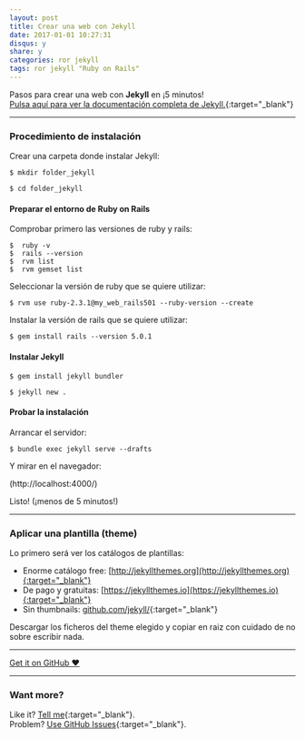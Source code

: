 ```yaml
---
layout: post
title: Crear una web con Jekyll
date: 2017-01-01 10:27:31
disqus: y
share: y
categories: ror jekyll
tags: ror jekyll "Ruby on Rails"
---
```


Pasos para crear una web con **Jekyll** en ¡5 minutos!<br>
[Pulsa aquí para ver la documentación completa de Jekyll.](https://jekyllrb.com/docs/home/){:target="_blank"}

---

### Procedimiento de instalación

Crear una carpeta donde instalar Jekyll:

`$ mkdir folder_jekyll`

`$ cd folder_jekyll`

#### Preparar el entorno de Ruby on Rails

Comprobar primero las versiones de ruby y rails:

```
$  ruby -v
$  rails --version
$  rvm list
$  rvm gemset list
```

Seleccionar la versión de ruby que se quiere utilizar:

`$ rvm use ruby-2.3.1@my_web_rails501 --ruby-version --create`

Instalar la versión de rails que se quiere utilizar:

`$ gem install rails --version 5.0.1`

#### Instalar Jekyll
`$ gem install jekyll bundler`

`$ jekyll new .`

#### Probar la instalación

Arrancar el servidor:

`$ bundle exec jekyll serve --drafts`

Y mirar en el navegador:

(http://localhost:4000/)

Listo! (¡menos de 5 minutos!)

---

### Aplicar una plantilla (theme)

Lo primero será ver los catálogos de plantillas:

- Enorme catálogo free: [http://jekyllthemes.org](http://jekyllthemes.org){:target="_blank"}
- De pago y gratuitas: [https://jekyllthemes.io](https://jekyllthemes.io){:target="_blank"}
- Sin thumbnails: [github.com/jekyll/](https://github.com/jekyll/jekyll/wiki/Themes){:target="_blank"}

Descargar los ficheros del theme elegido y copiar en raiz con cuidado de no sobre escribir nada.

---

<a href="https://github.com/mariope/apuntes" target="_blank" class="big-button gray">Get it on GitHub &hearts;</a>

---

### Want more?

Like it? [Tell me](http://twitter.com/mariodevelop){:target="_blank"}.<br/>
Problem? [Use GitHub Issues](https://github.com/mariope/apuntes/issues){:target="_blank"}.
